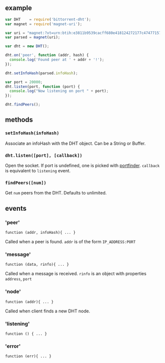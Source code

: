 ## example


```javascript
var DHT    = require('bittorrent-dht');
var magnet = require('magnet-uri');

var uri = "magnet:?xt=urn:btih:e3811b9539cacff680e418124272177c47477157&dn=Ubuntu+13.10+Desktop+Live+ISO+amd64";
var parsed = magnet(uri);

var dht = new DHT();

dht.on('peer', function (addr, hash) {
  console.log('Found peer at ' + addr + '!');
});

dht.setInfoHash(parsed.infoHash);

var port = 20000;
dht.listen(port, function (port) {
  console.log("Now listening on port " + port);
});

dht.findPeers();
```



## methods

### `setInfoHash(infoHash)`

Associate an infoHash with the DHT object. Can be a String or Buffer.


### `dht.listen([port], [callback])`

Open the socket. If port is undefined, one is picked with [portfinder](https://github.com/indexzero/node-portfinder).
`callback` is equivalent to `listening` event.


### `findPeers([num])`

Get `num` peers from the DHT. Defaults to unlimited.



## events

### 'peer'

    function (addr, infoHash){ ... }

Called when a peer is found. `addr` is of the form `IP_ADDRESS:PORT`


### 'message'

    function (data, rinfo){ ... }

Called when a message is received. `rinfo` is an object with properties `address`, `port`


### 'node'

    function (addr){ ... }

Called when client finds a new DHT node.

### 'listening'

    function () { ... }


### 'error'

    function (err){ ... }
